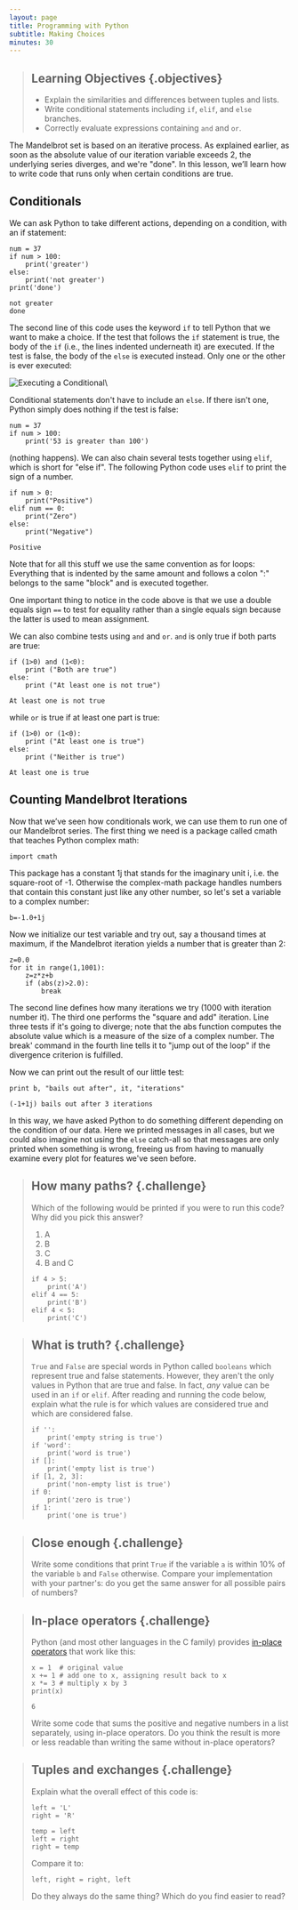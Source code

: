 ```yaml
---
layout: page
title: Programming with Python
subtitle: Making Choices
minutes: 30
---
```

> ## Learning Objectives {.objectives}
>
> *   Explain the similarities and differences between tuples and lists.
> *   Write conditional statements including `if`, `elif`, and `else` branches.
> *   Correctly evaluate expressions containing `and` and `or`.

The Mandelbrot set is based on an iterative process. As explained
earlier, as soon as the absolute value of our iteration variable
exceeds 2, the underlying series diverges, and we're "done". In this
lesson, we’ll learn how to write code that runs only when certain
conditions are true.

## Conditionals

We can ask Python to take different actions, depending on a condition,
with an if statement:

~~~ {.python}
num = 37
if num > 100:
    print('greater')
else:
    print('not greater')
print('done')
~~~
~~~ {.output}
not greater
done

~~~

The second line of this code uses the keyword `if` to tell Python that
we want to make a choice.  If the test that follows the `if` statement
is true, the body of the `if` (i.e., the lines indented underneath it)
are executed.  If the test is false, the body of the `else` is
executed instead.  Only one or the other is ever executed:

![Executing a Conditional](fig/python-flowchart-conditional.svg)\

Conditional statements don't have to include an `else`.
If there isn't one,
Python simply does nothing if the test is false:

~~~ {.python}
num = 37
if num > 100:
    print('53 is greater than 100')

~~~

(nothing happens). We can also chain several tests together using
`elif`, which is short for "else if".  The following Python code uses
`elif` to print the sign of a number.

~~~ {.python}
if num > 0:
    print("Positive")
elif num == 0:
    print("Zero")
else:
    print("Negative")
~~~
~~~ {.output}
Positive
~~~

Note that for all this stuff we use the same convention as for loops:
Everything that is indented by the same amount and follows a colon ":"
belongs to the same "block" and is executed together.

One important thing to notice in the code above is that we use a
double equals sign `==` to test for equality rather than a single
equals sign because the latter is used to mean assignment.

We can also combine tests using `and` and `or`.
`and` is only true if both parts are true:

~~~ {.python}
if (1>0) and (1<0):
    print ("Both are true")
else:
    print ("At least one is not true")
~~~
~~~ {.output}
At least one is not true
~~~

while `or` is true if at least one part is true:

~~~ {.python}
if (1>0) or (1<0):
    print ("At least one is true")
else:
    print ("Neither is true")
~~~
~~~ {.output}
At least one is true
~~~

## Counting Mandelbrot Iterations

Now that we’ve seen how conditionals work, we can use them to run one
of our Mandelbrot series. The first thing we need is a package called
cmath that teaches Python complex math:

~~~ {.python}
import cmath
~~~

This package has a constant 1j that stands for the imaginary unit i,
i.e. the square-root of -1. Otherwise the complex-math package handles
numbers that contain this constant just like any other number, so
let's set a variable to a complex number:

~~~{.python}
b=-1.0+1j
~~~

Now we initialize our test variable and try out, say a thousand times
at maximum, if the Mandelbrot iteration yields a number that is
greater than 2:

~~~ {.python}
z=0.0
for it in range(1,1001):
    z=z*z+b
    if (abs(z)>2.0):
        break
~~~

The second line defines how many iterations we try (1000 with
iteration number it). The third one performs the "square and add"
iteration. Line three tests if it's going to diverge; note that the
abs function computes the absolute value which is a measure of the
size of a complex number. The break' command in the fourth line tells
it to "jump out of the loop" if the divergence criterion is fulfilled.

Now we can print out the result of our little test:

~~~ {.python}
print b, "bails out after", it, "iterations"
~~~

~~~ {.output}
(-1+1j) bails out after 3 iterations
~~~

In this way, we have asked Python to do something different depending
on the condition of our data.  Here we printed messages in all cases,
but we could also imagine not using the `else` catch-all so that
messages are only printed when something is wrong, freeing us from
having to manually examine every plot for features we've seen before.

> ## How many paths? {.challenge}
>
> Which of the following would be printed if you were to run this
> code? Why did you pick this answer?
>
> 1.  A
> 2.  B
> 3.  C
> 4.  B and C
>
> ~~~ {.python}
> if 4 > 5:
>     print('A')
> elif 4 == 5:
>     print('B')
> elif 4 < 5:
>     print('C')
> ~~~

> ## What is truth? {.challenge}
> `True` and `False` are special words in Python called `booleans`
> which represent true and false statements. However, they aren't the
> only values in Python that are true and false.  In fact, *any* value
> can be used in an `if` or `elif`.  After reading and running the
> code below, explain what the rule is for which values are considered
> true and which are considered false.
> ~~~ {.python}
> if '':
>     print('empty string is true')
> if 'word':
>     print('word is true')
> if []:
>     print('empty list is true')
> if [1, 2, 3]:
>     print('non-empty list is true')
> if 0:
>     print('zero is true')
> if 1:
>     print('one is true')
> ~~~

> ## Close enough {.challenge}
>
> Write some conditions that print `True` if the variable `a` is
> within 10% of the variable `b` and `False` otherwise.  Compare your
> implementation with your partner's: do you get the same answer for
> all possible pairs of numbers?


> ## In-place operators {.challenge}
>
> Python (and most other languages in the C family) provides [in-place
> operators](reference.html#in-place-operator) that work like this:
>
> ~~~ {.python}
> x = 1  # original value
> x += 1 # add one to x, assigning result back to x
> x *= 3 # multiply x by 3
> print(x)
> ~~~
> ~~~ {.output}
> 6
> ~~~
>
> Write some code that sums the positive and negative numbers in a
> list separately, using in-place operators.  Do you think the result
> is more or less readable than writing the same without in-place
> operators?

> ## Tuples and exchanges {.challenge}
>
> Explain what the overall effect of this code is:
>
> ~~~ {.python}
> left = 'L'
> right = 'R'
>
> temp = left
> left = right
> right = temp
> ~~~
>
> Compare it to:
>
> ~~~ {.python}
> left, right = right, left
> ~~~
>
> Do they always do the same thing?
> Which do you find easier to read?

